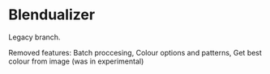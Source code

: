 # Blendualizer
Legacy branch.

Removed features: Batch proccesing, Colour options and patterns, Get best colour from image (was in experimental)
